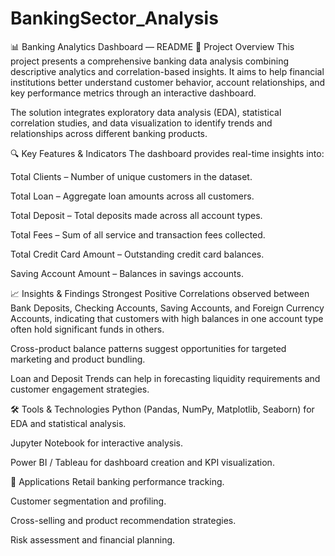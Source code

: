 # BankingSector_Analysis
📊 Banking Analytics Dashboard — README
📌 Project Overview
This project presents a comprehensive banking data analysis combining descriptive analytics and correlation-based insights. It aims to help financial institutions better understand customer behavior, account relationships, and key performance metrics through an interactive dashboard.

The solution integrates exploratory data analysis (EDA), statistical correlation studies, and data visualization to identify trends and relationships across different banking products.

🔍 Key Features & Indicators
The dashboard provides real-time insights into:

Total Clients – Number of unique customers in the dataset.

Total Loan – Aggregate loan amounts across all customers.

Total Deposit – Total deposits made across all account types.

Total Fees – Sum of all service and transaction fees collected.

Total Credit Card Amount – Outstanding credit card balances.

Saving Account Amount – Balances in savings accounts.

📈 Insights & Findings
Strongest Positive Correlations observed between Bank Deposits, Checking Accounts, Saving Accounts, and Foreign Currency Accounts, indicating that customers with high balances in one account type often hold significant funds in others.

Cross-product balance patterns suggest opportunities for targeted marketing and product bundling.

Loan and Deposit Trends can help in forecasting liquidity requirements and customer engagement strategies.

🛠️ Tools & Technologies
Python (Pandas, NumPy, Matplotlib, Seaborn) for EDA and statistical analysis.

Jupyter Notebook for interactive analysis.

Power BI / Tableau for dashboard creation and KPI visualization.

🎯 Applications
Retail banking performance tracking.

Customer segmentation and profiling.

Cross-selling and product recommendation strategies.

Risk assessment and financial planning.
